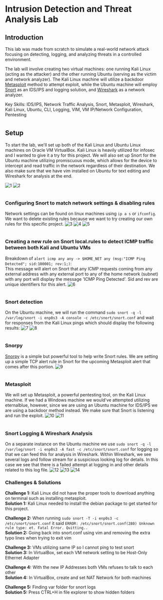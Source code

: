 # Intrusion Detection and Threat Analysis Lab
## Introduction
This lab was made from scratch to simulate a real-world network attack focusing on detecting, logging, and analyzing threats in a controlled environment.

The lab will involve creating two virtual machines: one running Kali Linux (acting as the attacker) and the other running Ubuntu (serving as the victim and network analyzer). The Kali Linux machine will utilize a backdoor [Metasploit](https://www.metasploit.com/) method to attempt exploit, while the Ubuntu machine will employ [Snort](https://www.snort.org/) as an IDS/IPS and logging solution, and [Wireshark](https://www.wireshark.org/) as a network analyzer.

Key Skills: IDS/IPS, Network Traffic Analysis, Snort, Metasploit, Wireshark, Kali Linux, Ubuntu, CLI, Logging, VIM, VM IP/Network Configuration, Pentesting

#

## Setup
To start the lab, we'll set up both of the Kali Linux and Ubuntu Linux machines on Oracle VM VirtualBox. Kali Linux is heavily utilized for infosec and I wanted to give it a try for this project. We will also set up Snort for the Ubuntu machine utilizing promiscuous mode, which allows for the device to intercept and read traffic in the network regardless of their destination. We also make sure that we have vim installed on Ubuntu for text editing and Wireshark for analysis at the end.

![1](https://github.com/user-attachments/assets/f60748cc-9b4f-4dbe-b3e6-e83d679c835a)
![2](https://github.com/user-attachments/assets/adc9c8e1-e8b4-4c19-98a9-239ff89b4581)

#

### Configuring Snort to match network settings & disabling rules
Network settings can be found on linux machines using ```ip a s``` or ```ifconfig```. We want to delete existing rules because we want to try creating our own rules for this specific project.
![3](https://github.com/user-attachments/assets/37b4b5c0-a0c7-4238-a674-ac49e38fecfd)
![4](https://github.com/user-attachments/assets/36ad393c-bec8-487a-8ffd-8b023ae27e78)
![5](https://github.com/user-attachments/assets/68782b44-63a2-4679-9e55-faf2574dcf93)

#

### Creating a new rule on Snort local.rules to detect ICMP traffic between both Kali and Ubuntu VMs
Breakdown of ```alert icmp any any -> $HOME_NET any (msg:"ICMP Ping Detected"; sid:100001; rev:1;)```:\
This message will alert on Snort that any ICMP requests coming from any external address with any external port to any of the home network (subnet) with any port will display the message 'ICMP Ping Detected'. Sid and rev are unique identifiers for this alert.
![6](https://github.com/user-attachments/assets/481d1692-6c76-4fa7-9461-7d8fcdbb48de)

#

### Snort detection
On the Ubuntu machine, we will run the command ```sudo snort -q -l /var/log/snort -i enp0s3 -A console -c /etc/snort/snort.conf``` and wait for responses from the Kali Linux pings which should display the following results:
![7](https://github.com/user-attachments/assets/52678d2b-d91b-471b-997a-32697ec1d8f8)
![8](https://github.com/user-attachments/assets/10b80a27-ad0c-4b13-bb1c-263f168ba610)

#

### Snorpy
[Snorpy](http://snorpy.cyb3rs3c.net/) is a simple but powerful tool to help write Snort rules. We are setting up a simple TCP alert rule in Snort for the upcoming Metasploit alert that comes after this portion.
![9](https://github.com/user-attachments/assets/13cf1d0c-0292-492c-adfb-9620a0d93ef9)

#

### Metasploit
We will set up Metasploit, a powerful pentesting tool, on the Kali Linux machine. If we had a Windows machine we would've attempted utilizing eternalblue, however, since we are using an Ubuntu machine for IDS/IPS we are using a backdoor method instead. We make sure that Snort is listening and run the exploit.
![10](https://github.com/user-attachments/assets/8a6fe125-78c1-4e05-8574-3f3f3280399a)
![11](https://github.com/user-attachments/assets/51ce4cf2-30be-47f6-b9ba-84d5b585876b)

#

### Snort Logging & Wireshark Analysis
On a separate instance on the Ubuntu machine we use ```sudo snort -q -l /var/log/snort -i enp0s3 -A fast -c /etc/snort/snort.conf``` for logging so that we can feed this for analysis in Wireshark. Within Wireshark, we see several logs and follow stream for a suspicious looking log for details. In this case we see that there is a failed attempt at logging in and other details related to this log file.
![12](https://github.com/user-attachments/assets/5a45e4c4-c121-4a72-ba2e-b2d62058b550)
![13](https://github.com/user-attachments/assets/e3e8448e-b67e-42e2-984a-50c7d757a572)
![14](https://github.com/user-attachments/assets/f03d4688-6869-4aa0-85e8-5eea14a40024)

### Challenges & Solutions

**Challenge 1:** Kali Linux did not have the proper tools to download anything on terminal such as installing metasploit.\
**Solution 1:** Kali Linux needed to install the debian package to get started for this project.

**Challenge 2:** When running ```sudo snort -T -i enp0s3 -c /etc/snort/snort.conf``` it said ```ERROR: /etc/snort/snort.conf(280) Unknown rule type: et. Fatal Error. Quitting..```\
**Solution 2:** Going back into snort.conf using vim and removing the extra typo lines when trying to exit vim

**Challenge 3:** VMs utilizing same IP so I cannot ping to test snort\
**Solution 3:** In VirtualBox, set each VM network setting to be Host-Only Ethernet Adapter

**Challenge 4:** With the new IP Addresses both VMs refuses to talk to each other\
**Solution 4:** In VirtualBox, create and set NAT Network for both machines

**Challenge 5:** Finding var folder for snort logs\
**Solution 5:** Press CTRL+H in file explorer to show hidden folders
